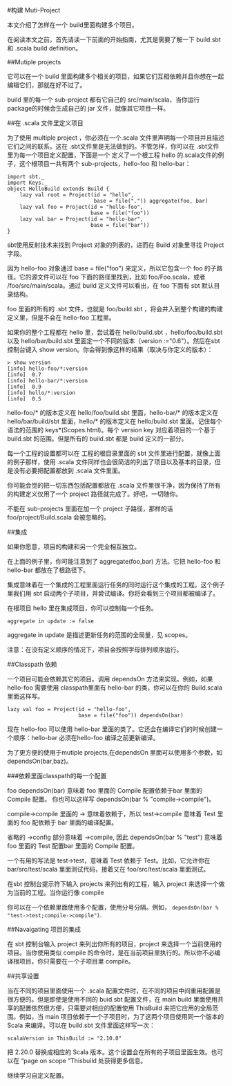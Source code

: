 #构建 Muti-Project

本文介绍了怎样在一个 build里面构建多个项目。

在阅读本文之前，首先请读一下前面的开始指南，尤其是需要了解一下 build.sbt 和 .scala build definition。

##Mutiple projects

它可以在一个 build 里面构建多个相关的项目，如果它们互相依赖并且你想在一起编辑它们，那就在好不过了。

build 里的每一个 sub-project 都有它自己的 src/main/scala，当你运行 package的时候会生成自己的 jar 文件，就像其它项目一样。 

##在 .scala 文件里定义项目

为了使用 multiple project ，你必须在一个.scala 文件里声明每一个项目并且描述它们之间的联系。这在 .sbt文件里是无法做到的。不管怎样，你可以在 .sbt文件里为每一个项目定义配置，下面是一个 定义了一个根工程 hello 的.scala文件的例子，这个根项目一共有两个 sub-projects，hello-foo 和 hello-bar：

    import sbt._
    import Keys._
    object HelloBuild extends Build {
        lazy val root = Project(id = "hello",
                                base = file(".")) aggregate(foo, bar)
        lazy val foo = Project(id = "hello-foo",
                               base = file("foo"))
        lazy val bar = Project(id = "hello-bar",
                               base = file("bar"))
    }

sbt使用反射技术来找到 Project 对象的列表的，进而在 Build 对象里寻找 Project 字段。

因为 hello-foo 对象通过 base = file("foo") 来定义，所以它包含一个 foo 的子路径。它的源文件可以在 foo 下面的路径里找到，比如 foo/Foo.scala，或者 /foo/src/main/scala。通过 build 定义文件可以看出，在 foo 下面有 sbt 默认目录结构。

foo 里面的所有的 .sbt 文件，也就是 foo/build.sbt ，将会并入到整个构建的构建定义里，但是不会在 hello-foo 工程里。

如果你的整个工程都在 hello 里，尝试着在 hello/build.sbt ，hello/foo/build.sbt 以及 hello/bar/build.sbt 里面定一个不同的版本（version :="0.6"）。然后在sbt 控制台键入 show version。你会得到像这样的结果（取决与你定义的版本）：

    > show version
    [info] hello-foo/*:version
    [info]  0.7
    [info] hello-bar/*:version
    [info]  0.9
    [info] hello/*:version
    [info]  0.5

hello-foo/* 的版本定义在 hello/foo/build.sbt 里面，hello-bar/* 的版本定义在 hello/bar/build/sbt 里面，hello/* 的版本定义在 hello/build.sbt 里面。记住每个语法的范围的 keys*(Scopes.html)。每个 version key 对应着项目的一个基于 build.sbt 的范围。但是所有的 build.sbt 都是 build 定义的一部分。

每一个工程的设置都可以在 工程的根目录里面的 sbt 文件里进行配置，就像上面的例子那样，使用 .scala 文件同样也会很简洁的列出了项目以及基本的目录，但是没有必要把配置都放到 .scala 文件里面。

你可能会觉的把一切东西包括配置都放在 .scala 文件里很干净，因为保持了所有的构建定义仅用了一个 project 路径就完成了。好吧，一切随你。

不能在 sub-projects 里面在加一个 project 子路径，那样的话 foo/project/Build.scala 会被忽略的。

##集成

如果你愿意，项目的构建和另一个完全相互独立。

在上面的例子里，你可能注意到了 aggregate(foo,bar) 方法。它把 hello-foo 和 hello-bar 都放在了根路径下。

集成意味着在一个集成的工程里面运行任务的同时运行这个集成的工程。这个例子里我们用 sbt 启动两个子项目，并尝试编译。你将会看到三个项目都被编译了。

在根项目 hello 里在集成项目，你可以控制每一个任务。 

    aggregate in update := false

aggregate in update 是描述更新任务的范围的全局量，见 scopes。 

注意：在没有定义顺序的情况下，项目会按照字母排列顺序运行。

##Classpath 依赖

一个项目可能会依赖其它的项目。调用 dependsOn 方法来实现。例如，如果 hello-foo 需要使用 classpath里面有 hello-bar 的类，你可以在你的 Build.scala 里面这样写。

    lazy val foo = Project(id = "hello-foo",
                           base = file("foo")) dependsOn(bar)

现在 hello-foo 可以使用 hello-bar 里面的类了。它还会在编译它们的时候创建一个顺序：hello-bar 必须在hello-foo 编译之前更新编译。

为了更方便的使用于mutiple projects,在dependsOn 里面可以使用多个参数，如 dependsOn(bar,baz)。

###依赖里面classpath的每一个配置

foo dependsOn(bar) 意味着 foo 里面的
Compile 配置依赖于bar 里面的
Compile 配置。 你也可以这样写
dependsOn(bar % "compile->compile")。

compile->compile 里面的 -> 意味着依赖于，所以 test->compile 意味着 Test 里面的 foo 配依赖于 bar 里面的编译配置。

省略的 ->config 部分意味着
->compile, 因此 dependsOn(bar % "test")
意味着foo 里面的 Test  配置bar 里面的
Compile 配置。

一个有用的写法是 test->test，意味着 Test 依赖于 Test。比如，它允许你在 bar/src/test/scala 里面测试代码，接着又在 foo/src/test/scala 里面测试。

在sbt 控制台提示符下输入 projects 来列出有的工程，输入 project <projectname> 来选择一个做为当前的工程。当你运行像 compile

你可以在一个依赖里面使用多个配置，使用分号分隔。例如，
`dependsOn(bar % "test->test;compile->compile")`.

##Navaigating 项目的集成

在 sbt 控制台输入 project 来列出你所有的项目，project <projectname> 来选择一个当前使用的项目。当你使用类似 compile 的命令时，是在当前项目里执行的。所以你不必编译根项目，你只需要在一个子项目里 compile。

##共享设置

当在不同的项目里面使用一个 .scala 配置文件时，在不同的项目中间重用配置是很方便的。但是即使是使用不同的 buid.sbt 配置文件，在 main build 里面使用共享的配置依然很方便，只需要对相应的配置使用 ThisBuild 来把它应用的全局范围。例如，当 main 项目依赖于一个子项目时，为了这两个项目使用同一个版本的Scala 来编译。可以在 build.sbt 文件里面这样写一次： 

    scalaVersion in ThisBuild := "2.10.0"

把 2.20.0 替换成相应的 Scala 版本。这个设置会在所有的子项目里面生效。也可以在 “page on scope ”Thisbuild 处获得更多信息。

继续学习自定义配置。



